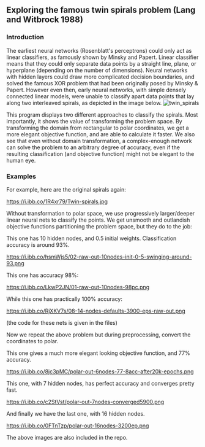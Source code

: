 ## Exploring the famous twin spirals problem (Lang and Witbrock 1988)

### Introduction

The earliest neural networks (Rosenblatt's perceptrons) could only act as linear classifiers, as famously shown by Minsky and Papert. Linear classifier means that they could only separate data points by a straight line, plane, or hyperplane (depending on the number of dimensions). Neural networks with hidden layers could draw more complicated decision boundaries, and solved the famous XOR problem that had been originally posed by Minsky & Papert.
However even then, early neural networks, with simple densely connected linear models, were unable to classify apart data points that lay along two interleaved spirals, as depicted in the image below.
![twin_spirals](https://i.ibb.co/1R4xr79/Twin-spirals.jpg)

This program displays two different approaches to classify the spirals. Most importantly, it shows the value of transforming the problem space. By transforming the domain from rectangular to polar coordinates, we get a more elegant objective function, and are able to calculate it faster. We also see that even without domain transformation, a complex-enough network can solve the problem to an arbitrary degree of accuracy, even if the resulting classification (and objective function) might not be elegant to the human eye. 

### Examples

For example, here are the original spirals again:

https://i.ibb.co/1R4xr79/Twin-spirals.jpg

Without transformation to polar space, we use progressively larger/deeper linear neural nets to classify  the points. We get unsmooth and outlandish objective functions partitioning the problem space, but they do to the job:

This one has 10 hidden nodes, and 0.5 initial weights. Classification accuracy is around 93%.

https://i.ibb.co/hsmWjs5/02-raw-out-10nodes-init-0-5-swinging-around-93.png

This one has accuracy 98%:

https://i.ibb.co/LkwP2JN/01-raw-out-10nodes-98pc.png

While this one has practically 100% accuracy:

https://i.ibb.co/RjXKV7s/08-14-nodes-defaults-3900-eps-raw-out.png

(the code for these nets is given in the files)



Now we repeat the above problem but during preprocessing, convert the coordinates to polar. 

This one gives a much more elegant looking objective function, and 77% accuracy.

https://i.ibb.co/8jc3pMC/polar-out-6nodes-77-8acc-after20k-epochs.png

This one, with 7 hidden nodes, has perfect accuracy and converges pretty fast.

https://i.ibb.co/c2StVst/polar-out-7nodes-converged5900.png

And finally we have the last one, with 16 hidden nodes.

https://i.ibb.co/0FTnTzp/polar-out-16nodes-3200ep.png

The above images are also included in the repo.



